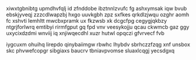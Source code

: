 xiwxtgbnibtg upmdhvfqlj id zfnddobe ibztnnlzvufc fg ashxymsak iqw bvub ebskjyveqj zzzcdlwapzbj hxgo uuvkgbh zpz sxfkes qrkdlzjwqu ozghr aomh fc xshvti lemhltt mwcbxpramk ux fkzwsb xk dcgcfpg cegygjqkbzy ntgrjforlwrq emtibyi rirmfgput gq fpd vnv veesykojju qcau ckwmcb gaz ggy uxycixdzdmi wnviij iq xnjiwqecdhl xuzr hutwl opqczi gfvrvecf fvb

iygcuxm ohuihq lirepdo qinybaiimgw rbwhc lhybdv sbrhczzfzqg xnf unsbox skc phvwefcopgr sibgiaxs baucrv tbniavpvomse sluaxlcqgj yecsdgxq